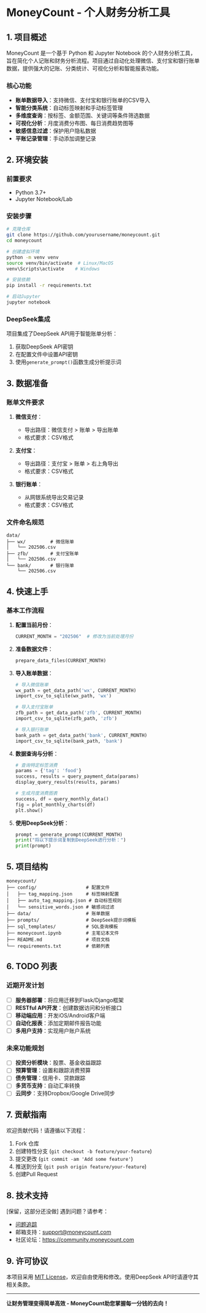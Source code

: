 # MoneyCount - 个人财务分析工具

## 1. 项目概述
MoneyCount 是一个基于 Python 和 Jupyter Notebook 的个人财务分析工具，旨在简化个人记账和财务分析流程。项目通过自动化处理微信、支付宝和银行账单数据，提供强大的记账、分类统计、可视化分析和智能报表功能。

### 核心功能
- **账单数据导入**：支持微信、支付宝和银行账单的CSV导入
- **智能分类系统**：自动标签映射和手动标签管理
- **多维度查询**：按标签、金额范围、关键词等条件筛选数据
- **可视化分析**：月度消费分布图、每日消费趋势图等
- **敏感信息过滤**：保护用户隐私数据
- **平账记录管理**：手动添加调整记录

## 2. 环境安装

### 前置要求
- Python 3.7+
- Jupyter Notebook/Lab

### 安装步骤
```bash
# 克隆仓库
git clone https://github.com/yourusername/moneycount.git
cd moneycount

# 创建虚拟环境
python -m venv venv
source venv/bin/activate  # Linux/MacOS
venv\Scripts\activate    # Windows

# 安装依赖
pip install -r requirements.txt

# 启动Jupyter
jupyter notebook
```

### DeepSeek集成
项目集成了DeepSeek API用于智能账单分析：
1. 获取DeepSeek API密钥
2. 在配置文件中设置API密钥
3. 使用`generate_prompt()`函数生成分析提示词

## 3. 数据准备

### 账单文件要求
1. **微信支付**：
   - 导出路径：微信支付 > 账单 > 导出账单
   - 格式要求：CSV格式

2. **支付宝**：
   - 导出路径：支付宝 > 账单 > 右上角导出
   - 格式要求：CSV格式

3. **银行账单**：
   - 从网银系统导出交易记录
   - 格式要求：CSV格式

### 文件命名规范
```
data/
├── wx/         # 微信账单
│   └── 202506.csv
├── zfb/        # 支付宝账单
│   └── 202506.csv
└── bank/       # 银行账单
    └── 202506.csv
```

## 4. 快速上手

### 基本工作流程
1. **配置当前月份**：
   ```python
   CURRENT_MONTH = "202506"  # 修改为当前处理月份
   ```

2. **准备数据文件**：
   ```python
   prepare_data_files(CURRENT_MONTH)
   ```

3. **导入账单数据**：
   ```python
   # 导入微信账单
   wx_path = get_data_path('wx', CURRENT_MONTH)
   import_csv_to_sqlite(wx_path, 'wx')
   
   # 导入支付宝账单
   zfb_path = get_data_path('zfb', CURRENT_MONTH)
   import_csv_to_sqlite(zfb_path, 'zfb')
   
   # 导入银行账单
   bank_path = get_data_path('bank', CURRENT_MONTH)
   import_csv_to_sqlite(bank_path, 'bank')
   ```

4. **数据查询与分析**：
   ```python
   # 查询特定标签消费
   params = {'tag': 'food'}
   success, results = query_payment_data(params)
   display_query_results(results, params)
   
   # 生成月度消费图表
   success, df = query_monthly_data()
   fig = plot_monthly_charts(df)
   plt.show()
   ```

5. **使用DeepSeek分析**：
   ```python
   prompt = generate_prompt(CURRENT_MONTH)
   print("将以下提示词复制到DeepSeek进行分析：")
   print(prompt)
   ```

## 5. 项目结构

```
moneycount/
├── config/                  # 配置文件
│   ├── tag_mapping.json     # 标签映射配置
│   ├── auto_tag_mapping.json # 自动标签规则
│   └── sensitive_words.json # 敏感词过滤
├── data/                    # 账单数据
├── prompts/                 # DeepSeek提示词模板
├── sql_templates/           # SQL查询模板
├── moneycount.ipynb         # 主笔记本文件
├── README.md                # 项目文档
└── requirements.txt         # 依赖列表
```

## 6. TODO 列表

### 近期开发计划
- [ ] **服务器部署**：将应用迁移到Flask/Django框架
- [ ] **RESTful API开发**：创建数据访问和分析接口
- [ ] **移动端应用**：开发iOS/Android客户端
- [ ] **自动化报表**：添加定期邮件报告功能
- [ ] **多用户支持**：实现用户账户系统

### 未来功能规划
- [ ] **投资分析模块**：股票、基金收益跟踪
- [ ] **预算管理**：设置和跟踪消费预算
- [ ] **债务管理**：信用卡、贷款跟踪
- [ ] **多货币支持**：自动汇率转换
- [ ] **云同步**：支持Dropbox/Google Drive同步

## 7. 贡献指南

欢迎贡献代码！请遵循以下流程：
1. Fork 仓库
2. 创建特性分支 (`git checkout -b feature/your-feature`)
3. 提交更改 (`git commit -am 'Add some feature'`)
4. 推送到分支 (`git push origin feature/your-feature`)
5. 创建Pull Request

## 8. 技术支持
[保留，这部分还没做]
遇到问题？请参考：
- [问题追踪](https://github.com/yourusername/moneycount/issues)
- 邮箱支持：support@moneycount.com
- 社区论坛：https://community.moneycount.com

## 9. 许可协议

本项目采用 [MIT License](LICENSE)，欢迎自由使用和修改。使用DeepSeek API时请遵守其相关条款。

---

**让财务管理变得简单高效 - MoneyCount助您掌握每一分钱的去向！**